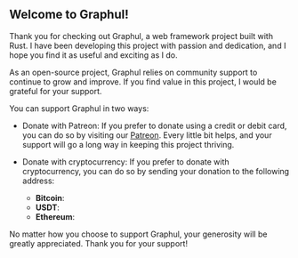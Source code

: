 ## Welcome to Graphul!

Thank you for checking out Graphul, a web framework project built with Rust. I have been developing this project with passion and dedication, and I hope you find it as useful and exciting as I do.

As an open-source project, Graphul relies on community support to continue to grow and improve. If you find value in this project, I would be grateful for your support.

You can support Graphul in two ways:

- Donate with Patreon: If you prefer to donate using a credit or debit card, you can do so by visiting our [Patreon](https://www.patreon.com/samuelbonilla). Every little bit helps, and your support will go a long way in keeping this project thriving.

- Donate with cryptocurrency: If you prefer to donate with cryptocurrency, you can do so by sending your donation to the following address:

    - **Bitcoin**:
    - **USDT**:
    - **Ethereum**:

No matter how you choose to support Graphul, your generosity will be greatly appreciated. Thank you for your support!

